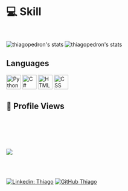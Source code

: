 # 💻 Skill
<br />

![thiagopedron's stats](https://github-readme-stats-deploy-nu.vercel.app/api/top-langs/?username=thiagopedron&hide_border=true&theme=tokyonight&layout=compact&langcount=16&hide=Jupyter%20Notebook,JavaScript,CSS,Go,SCSS)
![thiagopedron's stats](https://github-readme-stats-deploy-nu.vercel.app/api?username=thiagopedron&theme=tokyonight&hide_border=true%count_private=true&&include_all_commits=true)


## Languages
<p>
  <img  height="38" alingn="left" src="./public/images/python.png" alt="Python"/>
  <img  height="38" alingn="left" src="./public/images/csharp.png" alt="C#" /> 
  <img  height="38" alingn="left" src="./public/images/html.png" alt="HTML" />
  <img  height="38" alingn="left" src="./public/images/css.png" alt="CSS" />
</p>





## 🌱 Profile Views
<!---
<img src="https://raw.githubusercontent.com/MicaelliMedeiros/micaellimedeiros/master/image/computer-illustration.png" min-width="400px" max-width="400px" width="400px" align="right" alt="Computador">
--->
<br /><br /><br /><br />
 <p align="left"> 
   <img alingn="center" src="https://profile-counter.glitch.me/thiagopedron/count.svg" />
 </p>
<br /><br /> 

  [![Linkedin: Thiago](https://img.shields.io/badge/-Thiago-blue?style=flat-square&logo=Linkedin&logoColor=white&link=LINK-DO-SEU-LINKEDIN)](https://www.linkedin.com/in/thiagoPedron/)
  [![GitHub Thiago]( https://img.shields.io/github/followers/thiagopedron?label=follow&style=social)](https://github.com/tiagoPedron)

<!--
**ThiagoPedron/ThiagoPedron** is a ✨ _special_ ✨ repository because its `README.md` (this file) appears on your GitHub profile.

Here are some ideas to get you started:

- 🔭 I’m currently working on ...
- 🌱 I’m currently learning ...
- 👯 I’m looking to collaborate on ...
- 🤔 I’m looking for help with ...
- 💬 Ask me about ...
- 📫 How to reach me: ...
- 😄 Pronouns: ...
- ⚡ Fun fact: ...
-->
